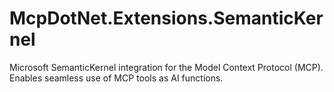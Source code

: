 # McpDotNet.Extensions.SemanticKernel
Microsoft SemanticKernel integration for the Model Context Protocol (MCP). Enables seamless use of MCP tools as AI functions.
